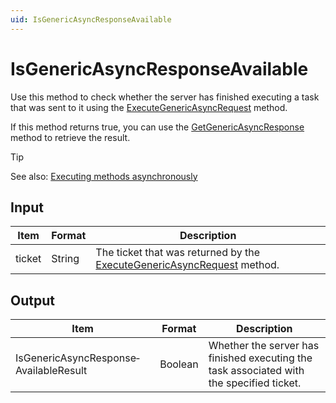 ```yaml
---
uid: IsGenericAsyncResponseAvailable
---
```


# IsGenericAsyncResponseAvailable

Use this method to check whether the server has finished executing a task that was sent to it using the [ExecuteGenericAsyncRequest](xref:ExecuteGenericAsyncRequest) method.

If this method returns true, you can use the [GetGenericAsyncResponse](xref:GetGenericAsyncResponse) method to retrieve the result.

> [!TIP]
> See also: [Executing methods asynchronously](xref:ExecuteGenericAsyncRequest#executing-methods-asynchronously)

## Input

| Item | Format | Description |
|--|--|--|
| ticket | String | The ticket that was returned by the [ExecuteGenericAsyncRequest](xref:ExecuteGenericAsyncRequest) method. |

## Output

| Item | Format | Description |
|--|--|--|
| IsGenericAsyncResponse­AvailableResult | Boolean | Whether the server has finished executing the task associated with the specified ticket. |
